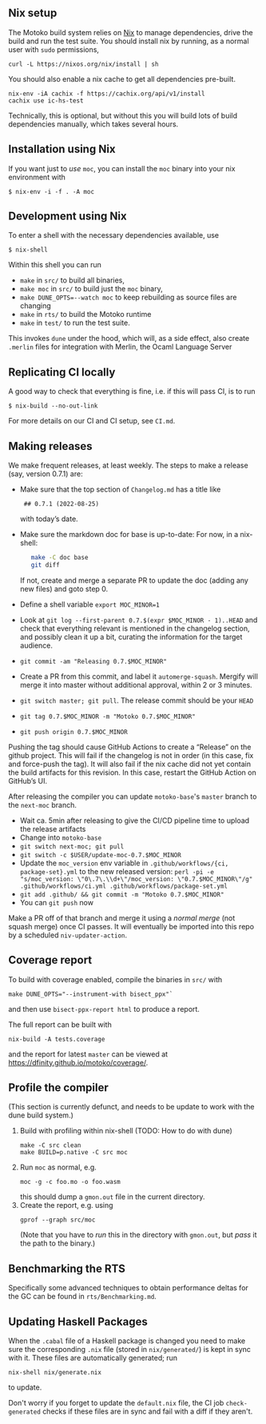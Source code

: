 ## Nix setup

The Motoko build system relies on [Nix](https://nixos.org/) to manage
dependencies, drive the build and run the test suite. You should install nix by
running, as a normal user with `sudo` permissions,
```
curl -L https://nixos.org/nix/install | sh
```

You should also enable a nix cache to get all dependencies pre-built.
```
nix-env -iA cachix -f https://cachix.org/api/v1/install
cachix use ic-hs-test
```
Technically, this is optional, but without this you will build lots of build
dependencies manually, which takes several hours.


## Installation using Nix

If you want just to _use_ `moc`, you can install the `moc` binary into your nix
environment with
```
$ nix-env -i -f . -A moc
```

## Development using Nix

To enter a shell with the necessary dependencies available, use
```
$ nix-shell
```

Within this shell you can run
 * `make` in `src/` to build all binaries,
 * `make moc` in `src/` to build just the `moc` binary,
 * `make DUNE_OPTS=--watch moc` to keep rebuilding as source files are changing
 * `make` in `rts/` to build the Motoko runtime
 * `make` in `test/` to run the test suite.

This invokes `dune` under the hood, which will, as a side effect, also create
`.merlin` files for integration with Merlin, the Ocaml Language Server

## Replicating CI locally

A good way to check that everything is fine, i.e. if this will pass CI, is to run
```
$ nix-build --no-out-link
```

For more details on our CI and CI setup, see `CI.md`.


## Making releases

We make frequent releases, at least weekly. The steps to make a release (say, version 0.7.1) are:

 * Make sure that the top section of `Changelog.md` has a title like

        ## 0.7.1 (2022-08-25)

   with today’s date.

 * Make sure the markdown doc for base is up-to-date:
   For now, in a nix-shell:

   ```bash
      make -C doc base
      git diff
   ```

   If not, create and merge a separate PR to update the doc (adding any new files) and goto step 0.

 * Define a shell variable `export MOC_MINOR=1`

 * Look at `git log --first-parent 0.7.$(expr $MOC_MINOR - 1)..HEAD` and check
   that everything relevant is mentioned in the changelog section, and possibly
   clean it up a bit, curating the information for the target audience.

 * `git commit -am "Releasing 0.7.$MOC_MINOR"`
 * Create a PR from this commit, and label it `automerge-squash`.  Mergify will
   merge it into master without additional approval, within 2 or 3 minutes.
 * `git switch master; git pull`. The release commit should be your `HEAD`
 * `git tag 0.7.$MOC_MINOR -m "Motoko 0.7.$MOC_MINOR"`
 * `git push origin 0.7.$MOC_MINOR`

Pushing the tag should cause GitHub Actions to create a “Release” on the github
project. This will fail if the changelog is not in order (in this case, fix and
force-push the tag).  It will also fail if the nix cache did not yet contain
the build artifacts for this revision. In this case, restart the GitHub Action
on GitHub’s UI.

After releasing the compiler you can update `motoko-base`'s `master`
branch to the `next-moc` branch.

* Wait ca. 5min after releasing to give the CI/CD pipeline time to upload the release artifacts
* Change into `motoko-base`
* `git switch next-moc; git pull`
* `git switch -c $USER/update-moc-0.7.$MOC_MINOR`
* Update the `moc_version` env variable in `.github/workflows/{ci, package-set}.yml`
  to the new released version:
  `perl -pi -e "s/moc_version: \"0\.7\.\\d+\"/moc_version: \"0.7.$MOC_MINOR\"/g" .github/workflows/ci.yml .github/workflows/package-set.yml`
* `git add .github/ && git commit -m "Motoko 0.7.$MOC_MINOR"`
* You can `git push` now

Make a PR off of that branch and merge it using a _normal merge_ (not
squash merge) once CI passes. It will eventually be imported into this
repo by a scheduled `niv-updater-action`.

## Coverage report

To build with coverage enabled, compile the binaries in `src/` with

    make DUNE_OPTS="--instrument-with bisect_ppx"`

and then use `bisect-ppx-report html` to produce a report.

The full report can be built with

    nix-build -A tests.coverage

and the report for latest `master` can be viewed at
<https://dfinity.github.io/motoko/coverage/>.

## Profile the compiler

(This section is currently defunct, and needs to be update to work with the dune
build system.)

1. Build with profiling within nix-shell (TODO: How to do with dune)
   ```
   make -C src clean
   make BUILD=p.native -C src moc
   ```
2. Run `moc` as normal, e.g.
   ```
   moc -g -c foo.mo -o foo.wasm
   ```
   this should dump a `gmon.out` file in the current directory.
3. Create the report, e.g. using
   ```
   gprof --graph src/moc
   ```
   (Note that you have to _run_ this in the directory with `gmon.out`, but
   _pass_ it the path to the binary.)


## Benchmarking the RTS

Specifically some advanced techniques to obtain performance deltas for the
GC can be found in `rts/Benchmarking.md`.

## Updating Haskell Packages

When the `.cabal` file of a Haskell package is changed you need to make sure the
corresponding `.nix` file (stored in `nix/generated/`) is kept in sync with it. These files are automatically generated; run
```
nix-shell nix/generate.nix
```
to update.

Don't worry if you forget to update the `default.nix` file, the CI job
`check-generated` checks if these files are in sync and fail with a diff if
they aren't.
